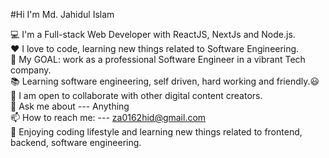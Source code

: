 
#Hi I'm Md. Jahidul Islam 

💻 I'm a Full-stack Web Developer with ReactJS, NextJs and Node.js.  
❤️ I love to code, learning new things related to Software Engineering.  
🔌 My GOAL: work as a professional Software Engineer in a vibrant Tech company.  
📚 Learning software engineering, self driven, hard working and friendly.😃  
👯 I am open to collaborate with other digital content creators.  
💬 Ask me about --- Anything   
📫 How to reach me: --- za0162hid@gmail.com  
🌷 Enjoying coding lifestyle and learning new things related to frontend, backend, software engineering.  

